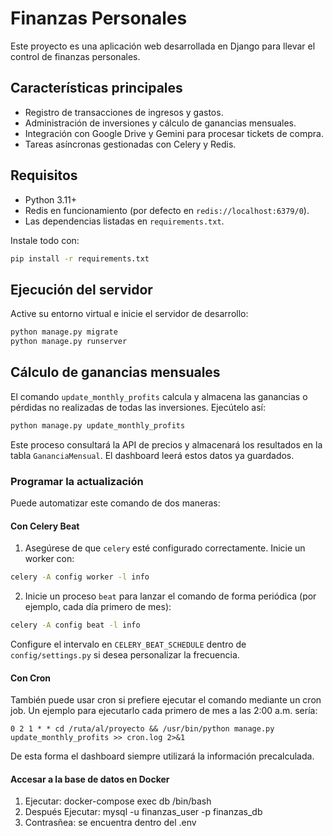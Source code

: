 # Finanzas Personales

Este proyecto es una aplicación web desarrollada en Django para llevar el control de finanzas personales.

## Características principales

- Registro de transacciones de ingresos y gastos.
- Administración de inversiones y cálculo de ganancias mensuales.
- Integración con Google Drive y Gemini para procesar tickets de compra.
- Tareas asíncronas gestionadas con Celery y Redis.

## Requisitos

- Python 3.11+
- Redis en funcionamiento (por defecto en `redis://localhost:6379/0`).
- Las dependencias listadas en `requirements.txt`.

Instale todo con:

```bash
pip install -r requirements.txt
```

## Ejecución del servidor

Active su entorno virtual e inicie el servidor de desarrollo:

```bash
python manage.py migrate
python manage.py runserver
```

## Cálculo de ganancias mensuales

El comando `update_monthly_profits` calcula y almacena las ganancias o pérdidas no realizadas de todas las inversiones. Ejecútelo así:

```bash
python manage.py update_monthly_profits
```

Este proceso consultará la API de precios y almacenará los resultados en la tabla `GananciaMensual`. El dashboard leerá estos datos ya guardados.

### Programar la actualización

Puede automatizar este comando de dos maneras:

#### Con Celery Beat

1. Asegúrese de que `celery` esté configurado correctamente. Inicie un worker con:

```bash
celery -A config worker -l info
```

2. Inicie un proceso `beat` para lanzar el comando de forma periódica (por ejemplo, cada día primero de mes):

```bash
celery -A config beat -l info
```

Configure el intervalo en `CELERY_BEAT_SCHEDULE` dentro de `config/settings.py` si desea personalizar la frecuencia.

#### Con Cron

También puede usar cron si prefiere ejecutar el comando mediante un cron job. Un ejemplo para ejecutarlo cada primero de mes a las 2:00 a.m. sería:

```
0 2 1 * * cd /ruta/al/proyecto && /usr/bin/python manage.py update_monthly_profits >> cron.log 2>&1
```

De esta forma el dashboard siempre utilizará la información precalculada.


#### Accesar a la base de datos en Docker 
1. Ejecutar: docker-compose exec db /bin/bash
2. Después Ejecutar: mysql -u finanzas_user -p finanzas_db
3. Contrasñea: se encuentra dentro del .env